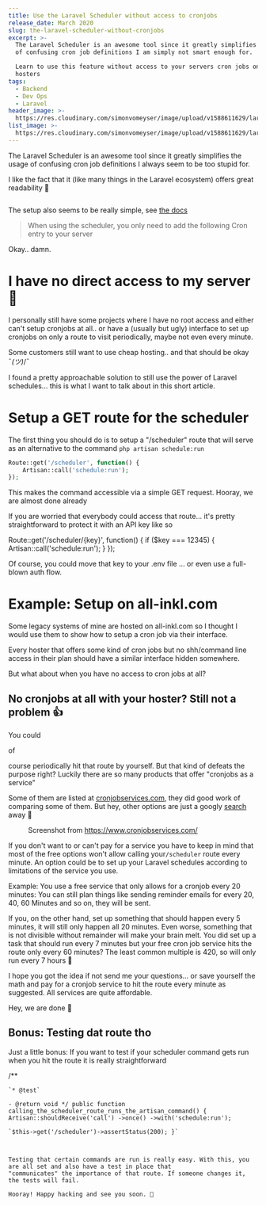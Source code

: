 ```yaml
---
title: Use the Laravel Scheduler without access to cronjobs
release_date: March 2020
slug: the-laravel-scheduler-without-cronjobs
excerpt: >-
  The Laravel Scheduler is an awesome tool since it greatly simplifies the usage
  of confusing cron job definitions I am simply not smart enough for.

  Learn to use this feature without access to your servers cron jobs on cheap
  hosters
tags:
  - Backend
  - Dev Ops
  - Laravel
header_image: >-
  https://res.cloudinary.com/simonvomeyser/image/upload/v1588611629/laravel-scheduler/laravel-scheduler-list-header-image.jpg
list_image: >-
  https://res.cloudinary.com/simonvomeyser/image/upload/v1588611629/laravel-scheduler/laravel-scheduler-list-header-image.jpg
---
```


The Laravel Scheduler is an awesome tool since it greatly simplifies the usage of confusing cron job definitions I always seem to be too stupid for.

I like the fact that it (like many things in the Laravel ecosystem) offers great readability 🙂

<figure class="wp-block-image">
  <img src="https://res.cloudinary.com/simonvomeyser/image/upload/v1552377554/laravel-scheduler/dodge-laravel-scheduler.png" alt="" class="wp-image-294">
</figure>

The setup also seems to be really simple, see [the docs](https://laravel.com/docs/5.7/scheduling#introduction)

> When using the scheduler, you only need to add the following Cron entry to your server

Okay.. damn.

# I have no direct access to my server 🥺

I personally still have some projects where I have no root access and either can't setup cronjobs at all.. or have a (usually but ugly) interface to set up cronjobs on only a route to visit periodically, maybe not even every minute.

Some customers still want to use cheap hosting.. and that should be okay ¯_(ツ)_/¯

I found a pretty approachable solution to still use the power of Laravel schedules... this is what I want to talk about in this short article.

# Setup a GET route for the scheduler

The first thing you should do is to setup a "/scheduler" route that will serve as an alternative to the command `php artisan schedule:run`

```php
Route::get('/scheduler', function() {
    Artisan::call('schedule:run');
});
```

This makes the command accessible via a simple GET request. Hooray, we are almost done already

If you are worried that everybody could access that route... it's pretty straightforward to protect it with an API key like so

<x-code>
    Route::get('/scheduler/{key}', function() {
    if ($key === 12345) {
    Artisan::call('schedule:run');
    }
    });
</x-code>

Of course, you could move that key to your .env file ... or even use a full-blown auth flow.

# Example: Setup on all-inkl.com

Some legacy systems of mine are hosted on all-inkl.com so I thought I would use them to show how to setup a cron job via their interface.

<x-video code="CcO4Q53Mm_U">
</x-video>

Every hoster that offers some kind of cron jobs but no shh/command line access in their plan should have a similar interface hidden somewhere.

But what about when you have no access to cron jobs at all?

## No cronjobs at all with your hoster? Still not a problem 👍

You could

<g class="gr_ gr_9 gr-alert gr_gramm gr_inline_cards gr_run_anim Grammar multiReplace" id="9" data-gr-id="9">
    of</g>

course periodically hit that route by yourself. But that kind of defeats the purpose right? Luckily there are so many products that offer "cronjobs as a service"

Some of them are listed at [cronjobservices.com](https://www.cronjobservices.com/), they did good work of comparing some of them. But hey, other options are just a googly [search](https://www.google.de/search?q=cronjob+as+a+service) away 🙂

<figure class="wp-block-image">
  <img src="https://res.cloudinary.com/simonvomeyser/image/upload/v1553756347/laravel-scheduler/Screenshot_2019-03-28_at_07.56.20.png" alt="">
  <figcaption>Screenshot from <a href="https://www.cronjobservices.com/">https://www.cronjobservices.com/</a></figcaption>
</figure>

If you don't want to or can't pay for a service you have to keep in mind that most of the free options won't allow calling your`/scheduler` route every minute. An option could be to set up your Laravel schedules according to limitations of the service you use.

Example: You use a free service that only allows for a cronjob every 20 minutes: You can still plan things like sending reminder emails for every 20, 40, 60 Minutes and so on, they will be sent.

If you, on the other hand, set up something that should happen every 5 minutes, it will still only happen all 20 minutes. Even worse, something that is not divisible without remainder will make your brain melt. You did set up a task that should run every 7 minutes but your free cron job service hits the route only every 60 minutes? The least common multiple is 420, so will only run every 7 hours 🤯

I hope you got the idea if not send me your questions... or save yourself the math and pay for a cronjob service to hit the route every minute as suggested. All services are quite affordable.

Hey, we are done 🙂

## Bonus: Testing dat route tho

Just a little bonus: If you want to test if your scheduler command gets run when you hit the route it is really straightforward

<x-code>
    /**</x-code>

```
`* @test`

- @return void */ public function calling_the_scheduler_route_runs_the_artisan_command() { Artisan::shouldReceive('call') ->once() ->with('schedule:run');

`$this->get('/scheduler')->assertStatus(200); }`



Testing that certain commands are run is really easy. With this, you are all set and also have a test in place that
"communicates" the importance of that route. If someone changes it, the tests will fail.

Hooray! Happy hacking and see you soon. 🙂
```
